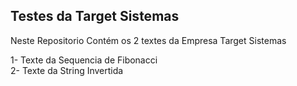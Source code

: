 ## Testes da Target Sistemas

  Neste Repositorio Contém os 2 textes da Empresa Target Sistemas

  1- Texte da Sequencia de Fibonacci <br>
  2- Texte da String Invertida
